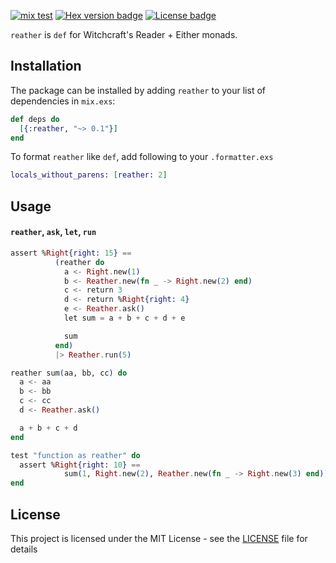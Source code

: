 [![mix test](https://github.com/jechol/reather/workflows/mix%20test/badge.svg)](https://github.com/jechol/reather/actions)
[![Hex version badge](https://img.shields.io/hexpm/v/reather.svg)](https://hex.pm/packages/reather)
[![License badge](https://img.shields.io/hexpm/l/reather.svg)](https://github.com/jechol/reather/blob/master/LICENSE.md)

`reather` is `def` for Witchcraft's Reader + Either monads.

## Installation

The package can be installed by adding `reather` to your list of dependencies
in `mix.exs`:

```elixir
def deps do
  [{:reather, "~> 0.1"}]
end
```

To format `reather` like `def`, add following to your `.formatter.exs`

```elixir
locals_without_parens: [reather: 2]
```

## Usage

#### `reather`, `ask`, `let`, `run`

```elixir
assert %Right{right: 15} ==
          (reather do
            a <- Right.new(1)
            b <- Reather.new(fn _ -> Right.new(2) end)
            c <- return 3
            d <- return %Right{right: 4}
            e <- Reather.ask()
            let sum = a + b + c + d + e

            sum
          end)
          |> Reather.run(5)
```

```elixir
reather sum(aa, bb, cc) do
  a <- aa
  b <- bb
  c <- cc
  d <- Reather.ask()

  a + b + c + d
end

test "function as reather" do
  assert %Right{right: 10} ==
            sum(1, Right.new(2), Reather.new(fn _ -> Right.new(3) end)) |> Reather.run(4)
end
```

## License

This project is licensed under the MIT License - see the [LICENSE](LICENSE.md) file for details
